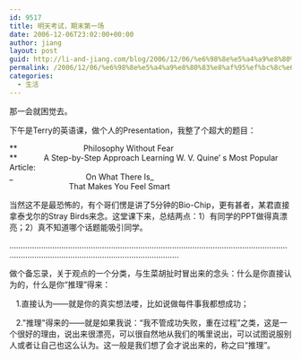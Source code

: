 ```yaml
---
id: 9517
title: 明天考试，期末第一场
date: 2006-12-06T23:02:00+00:00
author: jiang
layout: post
guid: http://li-and-jiang.com/blog/2006/12/06/%e6%98%8e%e5%a4%a9%e8%80%83%e8%af%95%ef%bc%8c%e6%9c%9f%e6%9c%ab%e7%ac%ac%e4%b8%80%e5%9c%ba/
permalink: /2006/12/06/%e6%98%8e%e5%a4%a9%e8%80%83%e8%af%95%ef%bc%8c%e6%9c%9f%e6%9c%ab%e7%ac%ac%e4%b8%80%e5%9c%ba/
categories:
  - 生活
---
```

那一会就困觉去。 

下午是Terry的英语课，做个人的Presentation，我整了个超大的题目： 

**                              Philosophy Without Fear  
**            A Step-by-Step Approach Learning W. V. Quine&#8217; s Most Popular Article:  
_                                 On What There Is_  
                           That Makes You Feel Smart 

当然这不是最恐怖的，有个哥们愣是讲了5分钟的Bio-Chip，更有甚者，某君直接拿泰戈尔的Stray Birds来念。这堂课下来，总结两点：1）有同学的PPT做得真漂亮；2）真不知道哪个话题能吸引同学。 

&#8230;&#8230;&#8230;&#8230;&#8230;&#8230;&#8230;&#8230;&#8230;&#8230;&#8230;&#8230;&#8230;&#8230;&#8230;&#8230;&#8230;&#8230;&#8230;&#8230;&#8230;&#8230;&#8230;&#8230;&#8230;&#8230;&#8230;&#8230;&#8230;&#8230;&#8230;&#8230;&#8230;&#8230;&#8230;&#8230;&#8230;&#8230;&#8230;&#8230;&#8230;&#8230;&#8230;&#8230;&#8230;&#8230;&#8230;&#8230;&#8230;&#8230;&#8230;&#8230;&#8230;&#8230;&#8230;&#8230;&#8230;&#8230;&#8230;&#8230;&#8230;&#8230;&#8230;&#8230;&#8230;&#8230; 

做个备忘录，关于观点的一个分类，与生菜胡扯时冒出来的念头：什么是你直接认为的，什么是你“推理”得来： 

   1.直接认为——就是你的真实想法喽，比如说做每件事我都想成功； 

   2."推理"得来的——就是如果我说：“我不管成功失败，重在过程”之类，这是一个很好的理由，说出来很漂亮，可以很自然地从我们的嘴里说出，可以试图说服别人或者让自己也这么认为。这一般是我们想了会才说出来的，称之曰“推理”。